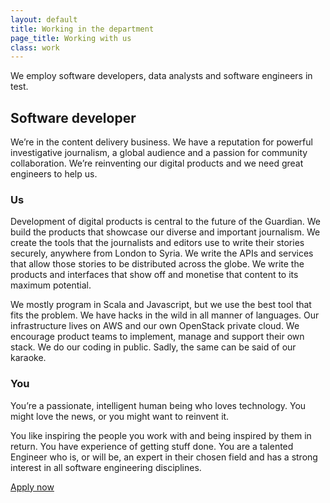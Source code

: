 ```yaml
---
layout: default
title: Working in the department
page_title: Working with us
class: work
---
```


We employ software developers, data analysts and software engineers in test.

## Software developer

We’re in the content delivery business. We have a reputation for powerful investigative journalism, a global audience and a passion for community collaboration. We’re reinventing our digital products and we need great engineers to help us.

### Us

Development of digital products is central to the future of the Guardian. We build the products that showcase our diverse and important journalism. We create the tools that the journalists and editors use to write their stories securely, anywhere from London to Syria. We write the APIs and services that allow those stories to be distributed across the globe. We write the products and interfaces that show off and monetise that content to its maximum potential.

We mostly program in Scala and Javascript, but we use the best tool that fits the problem. We have hacks in the wild in all manner of languages. Our infrastructure lives on AWS and our own OpenStack private cloud. We encourage product teams to implement, manage and support their own stack. We do our coding in public. Sadly, the same can be said of our karaoke.

### You

You’re a passionate, intelligent human being who loves technology. You might love the news, or you might want to reinvent it.

You like inspiring the people you work with and being inspired by them in return. You have experience of getting stuff done.
You are a talented Engineer who is, or will be, an expert in their chosen field and has a strong interest in all software engineering disciplines.

[Apply now](http://www.theguardian.com/workforus)